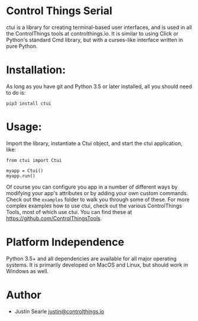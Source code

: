 # Control Things Serial

ctui is a library for creating terminal-based user interfaces, and is used in all the ControlThings tools at controlthings.io.  It is similar to using Click or Python's standard Cmd library, but with a curses-like interface written in pure Python.

# Installation:

As long as you have git and Python 3.5 or later installed, all you should need to do is:

```
pip3 install ctui
```

# Usage:

Import the library, instantiate a Ctui object, and start the ctui application, like:

```
from ctui import Ctui

myapp = Ctui()
myapp.run()
```

Of course you can configure you app in a number of different ways by modifying your app's attributes or by adding your own custom commands.   Check out the `examples` folder to walk you through some of these.  For more complex examples how to use ctui, check out the various ControlThings Tools, most of which use ctui.  You can find these at https://github.com/ControlThingsTools.

# Platform Independence

Python 3.5+ and all dependencies are available for all major operating systems.  It is primarily developed on MacOS and Linux, but should work in Windows as well.

# Author

* Justin Searle <justin@controlthings.io>
